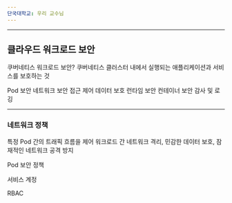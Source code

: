 ```yaml
---
단국대학교: 우리 교수님
---
```

---
## 클라우드 워크로드 보안

쿠버네티스 워크로드 보안?
쿠버네티스 클러스터 내에서 실행되는 애플리케이션과 서비스를 보호하는 것

Pod 보안
네트워크 보안
접근 제어
데이터 보호
런타임 보안
컨테이너 보안
감사 및 로깅

---
### 네트워크 정책
특정 Pod 간의 트래픽 흐름을 제어
워크로드 간 네트워크 격리, 민감한 데이터 보호, 잠재적인 네트워크 공격 방지

Pod 보안 정책

서비스 계정

RBAC